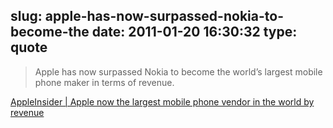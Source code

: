 slug: apple-has-now-surpassed-nokia-to-become-the
date: 2011-01-20 16:30:32
type: quote
---

> Apple has now surpassed Nokia to become the world’s largest mobile phone maker in terms of revenue.

[AppleInsider | Apple now the largest mobile phone vendor in the world by revenue](http://www.appleinsider.com/articles/11/01/19/apple_now_the_largest_mobile_phone_vendor_on_earth.html)
